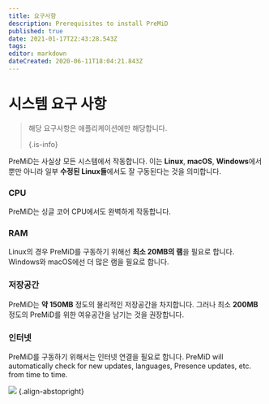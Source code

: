 ```yaml
---
title: 요구사항
description: Prerequisites to install PreMiD
published: true
date: 2021-01-17T22:43:28.543Z
tags:
editor: markdown
dateCreated: 2020-06-11T18:04:21.843Z
---
```


# 시스템 요구 사항

> 해당 요구사항은 애플리케이션에만 해당합니다. 
> 
> {.is-info}

PreMiD는 사실상 모든 시스템에서 작동합니다. 이는 **Linux**, **macOS**, **Windows**에서 뿐만 아니라 일부 **수정된 Linux들**에서도 잘 구동된다는 것을 의미합니다.

### CPU
PreMiD는 싱글 코어 CPU에서도 완벽하게 작동합니다.

### RAM
Linux의 경우 PreMiD를 구동하기 위해선 **최소 20MB의 램**을 필요로 합니다. Windows와 macOS에선 더 많은 램을 필요로 합니다.

### 저장공간
PreMiD는 **약 150MB** 정도의 물리적인 저장공간을 차지합니다. 그러나 최소 **200MB**정도의 PreMiD를 위한 여유공간을 남기는 것을 권장합니다.

### 인터넷
PreMiD를 구동하기 위해서는 인터넷 연결을 필요로 합니다. PreMiD will automatically check for new updates, languages, Presence updates, etc. from time to time.

![](https://a.icons8.com/ViUXyjOj/f4tFww/svg.svg) {.align-abstopright}